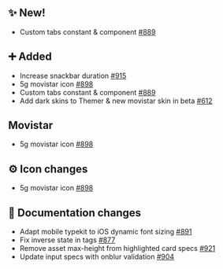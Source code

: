 ## ✨ New!

- Custom tabs constant & component [#889](https://github.com/Telefonica/mistica-design/issues/889)

## ➕ Added

- Increase snackbar duration [#915](https://github.com/Telefonica/mistica-design/issues/915)
- 5g movistar icon [#898](https://github.com/Telefonica/mistica-design/issues/898)
- Custom tabs constant & component [#889](https://github.com/Telefonica/mistica-design/issues/889)
- Add dark skins to Themer & new movistar skin in beta [#612](https://github.com/Telefonica/mistica-design/issues/612)

## Movistar

- 5g movistar icon [#898](https://github.com/Telefonica/mistica-design/issues/898)

## ⚙️ Icon changes

- 5g movistar icon [#898](https://github.com/Telefonica/mistica-design/issues/898)

## 📒 Documentation changes

- Adapt mobile typekit to iOS dynamic font sizing [#891](https://github.com/Telefonica/mistica-design/issues/891)
- Fix inverse state in tags [#877](https://github.com/Telefonica/mistica-design/issues/877)
- Remove asset max-height from highlighted card specs [#921](https://github.com/Telefonica/mistica-design/issues/921)
- Update input specs with onblur validation [#904](https://github.com/Telefonica/mistica-design/issues/904)
